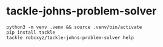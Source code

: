 # tackle-johns-problem-solver

```shell
python3 -m venv .venv && source .venv/bin/activate
pip install tackle 
tackle robcxyz/tackle-johns-problem-solver help
```

